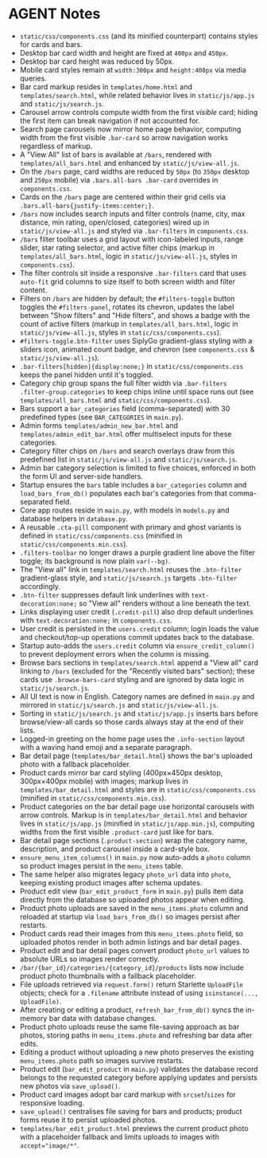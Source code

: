 # AGENT Notes

- `static/css/components.css` (and its minified counterpart) contains styles for cards and bars.
- Desktop bar card width and height are fixed at `400px` and `450px`.
- Desktop bar card height was reduced by 50px.
- Mobile card styles remain at `width:300px` and `height:400px` via media queries.
- Bar card markup resides in `templates/home.html` and `templates/search.html`, while related behavior lives in `static/js/app.js` and `static/js/search.js`.
- Carousel arrow controls compute width from the first *visible* card; hiding the first item can break navigation if not accounted for.
- Search page carousels now mirror home page behavior, computing width from the first visible `.bar-card` so arrow navigation works regardless of markup.
- A "View All" list of bars is available at `/bars`, rendered with `templates/all_bars.html` and enhanced by `static/js/view-all.js`.
- On the `/bars` page, card widths are reduced by `50px` (to `350px` desktop and `250px` mobile) via `.bars.all-bars .bar-card` overrides in `components.css`.
- Cards on the `/bars` page are centered within their grid cells via `.bars.all-bars{justify-items:center;}`.
- `/bars` now includes search inputs and filter controls (name, city, max distance, min rating, open/closed, categories) wired up in `static/js/view-all.js` and styled via `.bar-filters` in `components.css`.
- `/bars` filter toolbar uses a grid layout with icon-labeled inputs, range slider, star rating selector, and active filter chips (markup in `templates/all_bars.html`, logic in `static/js/view-all.js`, styles in `components.css`).
- The filter controls sit inside a responsive `.bar-filters` card that uses `auto-fit` grid columns to size itself to both screen width and filter content.
- Filters on `/bars` are hidden by default; the `#filters-toggle` button toggles the `#filters-panel`, rotates its chevron, updates the label between "Show filters" and "Hide filters", and shows a badge with the count of active filters (markup in `templates/all_bars.html`, logic in `static/js/view-all.js`, styles in `static/css/components.css`).
- `#filters-toggle.btn-filter` uses SiplyGo gradient-glass styling with a sliders icon, animated count badge, and chevron (see `components.css` & `static/js/view-all.js`).
- `.bar-filters[hidden]{display:none;}` in `static/css/components.css` keeps the panel hidden until it's toggled.
- Category chip group spans the full filter width via `.bar-filters .filter-group.categories` to keep chips inline until space runs out (see `templates/all_bars.html` and `static/css/components.css`).
- Bars support a `bar_categories` field (comma-separated) with 30 predefined types (see `BAR_CATEGORIES` in `main.py`).
- Admin forms `templates/admin_new_bar.html` and `templates/admin_edit_bar.html` offer multiselect inputs for these categories.
- Category filter chips on `/bars` and search overlays draw from this predefined list in `static/js/view-all.js` and `static/js/search.js`.
- Admin bar category selection is limited to five choices, enforced in both the form UI and server-side handlers.
- Startup ensures the `bars` table includes a `bar_categories` column and `load_bars_from_db()` populates each bar's categories from that comma-separated field.
- Core app routes reside in `main.py`, with models in `models.py` and database helpers in `database.py`.
- A reusable `.cta-pill` component with primary and ghost variants is defined in `static/css/components.css` (minified in `static/css/components.min.css`).
- `.filters-toolbar` no longer draws a purple gradient line above the filter toggle; its background is now plain `var(--bg)`.
- The "View all" link in `templates/search.html` reuses the `.btn-filter` gradient-glass style, and `static/js/search.js` targets `.btn-filter` accordingly.
- `.btn-filter` suppresses default link underlines with `text-decoration:none;` so "View all" renders without a line beneath the text.
- Links displaying user credit (`.credit-pill`) also drop default underlines with `text-decoration:none;` in `components.css`.
- User credit is persisted in the `users.credit` column; login loads the value and checkout/top-up operations commit updates back to the database.
- Startup auto-adds the `users.credit` column via `ensure_credit_column()` to prevent deployment errors when the column is missing.
- Browse bars sections in `templates/search.html` append a "View all" card linking to `/bars` (excluded for the "Recently visited bars" section); these cards use `.browse-bars-card` styling and are ignored by data logic in `static/js/search.js`.
- All UI text is now in English. Category names are defined in `main.py` and mirrored in `static/js/search.js` and `static/js/view-all.js`.
- Sorting in `static/js/search.js` and `static/js/app.js` inserts bars before browse/view-all cards so those cards always stay at the end of their lists.
- Logged-in greeting on the home page uses the `.info-section` layout with a waving hand emoji and a separate paragraph.
- Bar detail page (`templates/bar_detail.html`) shows the bar's uploaded photo with a fallback placeholder.
- Product cards mirror bar card styling (400px×450px desktop, 300px×400px mobile) with images; markup lives in `templates/bar_detail.html` and styles are in `static/css/components.css` (minified in `static/css/components.min.css`).
- Product categories on the bar detail page use horizontal carousels with arrow controls. Markup is in `templates/bar_detail.html` and behavior lives in `static/js/app.js` (minified in `static/js/app.min.js`), computing widths from the first visible `.product-card` just like for bars.
- Bar detail page sections (`.product-section`) wrap the category name, description, and product carousel inside a card-style box.
- `ensure_menu_item_columns()` in `main.py` now auto-adds a `photo` column so product images persist in the `menu_items` table.
- The same helper also migrates legacy `photo_url` data into `photo`, keeping existing product images after schema updates.
- Product edit view (`bar_edit_product_form` in `main.py`) pulls item data directly from the database so uploaded photos appear when editing.
- Product photo uploads are saved in the `menu_items.photo` column and reloaded at startup via `load_bars_from_db()` so images persist after restarts.
- Product cards read their images from this `menu_items.photo` field, so uploaded photos render in both admin listings and bar detail pages.
- Product edit and bar detail pages convert product `photo_url` values to absolute URLs so images render correctly.
- `/bar/{bar_id}/categories/{category_id}/products` lists now include product photo thumbnails with a fallback placeholder.
- File uploads retrieved via `request.form()` return Starlette `UploadFile` objects; check for a `.filename` attribute instead of using `isinstance(..., UploadFile)`.
- After creating or editing a product, `refresh_bar_from_db()` syncs the in-memory bar data with database changes.
- Product photo uploads reuse the same file-saving approach as bar photos, storing paths in `menu_items.photo` and refreshing bar data after edits.
- Editing a product without uploading a new photo preserves the existing `menu_items.photo` path so images survive restarts.
- Product edit (`bar_edit_product` in `main.py`) validates the database record belongs to the requested category before applying updates and persists new photos via `save_upload()`.
- Product card images adopt bar card markup with `srcset`/`sizes` for responsive loading.
- `save_upload()` centralises file saving for bars and products; product forms reuse it to persist uploaded photos.
- `templates/bar_edit_product.html` previews the current product photo with a placeholder fallback and limits uploads to images with `accept="image/*"`.

